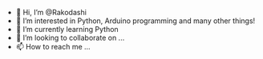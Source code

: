 - 👋 Hi, I’m @Rakodashi
- 👀 I’m interested in Python, Arduino programming and many other things!
- 🌱 I’m currently learning Python
- 💞️ I’m looking to collaborate on ...
- 📫 How to reach me ...

<!---
Rakodashi/Rakodashi is a ✨ special ✨ repository because its `README.md` (this file) appears on your GitHub profile.
You can click the Preview link to take a look at your changes.
--->
